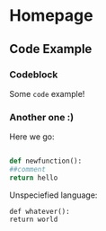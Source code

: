 # Homepage

## Code Example

### Codeblock

Some `code` example!

### Another one :)

Here we go:

```py

def newfunction():
##comment
return hello
```
Unspeciefied language:

```
def whatever():
return world
```